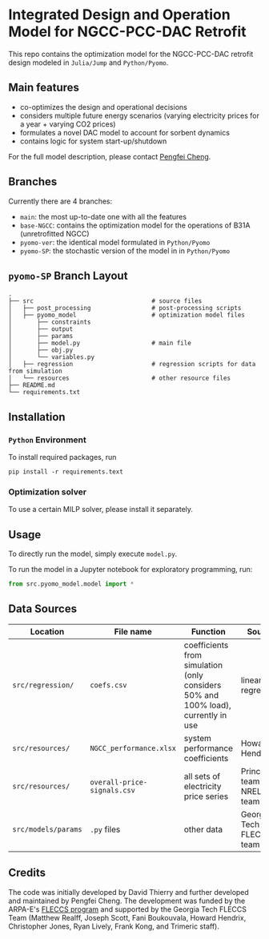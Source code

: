 # Integrated Design and Operation Model for NGCC-PCC-DAC Retrofit

This repo contains the optimization model for the NGCC-PCC-DAC retrofit design modeled in `Julia/Jump` and `Python/Pyomo`.

## Main features
- co-optimizes the design and operational decisions
- considers multiple future energy scenarios (varying electricity prices for a year + varying CO2 prices)
- formulates a novel DAC model to account for sorbent dynamics
- contains logic for system start-up/shutdown

For the full model description, please contact [Pengfei Cheng](pengfeicheng@gatech.edu).

## Branches

Currently there are 4 branches:
- `main`: the most up-to-date one with all the features
- `base-NGCC`: contains the optimization model for the operations of B31A (unretrofitted NGCC)
- `pyomo-ver`: the identical model formulated in `Python/Pyomo`
- `pyomo-SP`: the stochastic version of the model in in `Python/Pyomo`

## `pyomo-SP` Branch Layout

```
.
├── src                                 # source files
│   ├── post_processing                 # post-processing scripts
│   ├── pyomo_model                     # optimization model files
│       ├── constraints
│       ├── output
│       ├── params
│       ├── model.py                    # main file
│       ├── obj.py
│       └── variables.py
│   ├── regression                      # regression scripts for data from simulation
│   └── resources                       # other resource files
├── README.md
└── requirements.txt
```

## Installation

### `Python` Environment
To install required packages, run
```shell
pip install -r requirements.text
```

### Optimization solver
To use a certain MILP solver, please install it separately.

## Usage

To directly run the model, simply execute `model.py`.

To run the model in a Jupyter notebook for exploratory programming, run:
```Python
from src.pyomo_model.model import *
```

## Data Sources

|Location|File name|Function|Source|
|---|---|---|---|
|`src/regression/`|`coefs.csv`|coefficients from simulation (only considers 50% and 100% load), currently in use|linear regression|
|`src/resources/`|`NGCC_performance.xlsx`|system performance coefficients|Howard Hendrix|
|`src/resources/`|`overall-price-signals.csv`|all sets of electricity price series|Princeton team and NREL team|
|`src/models/params`|`.py` files|other data|Georgia Tech FLECCS team|

## Credits

The code was initially developed by David Thierry and further developed and
maintained by Pengfei Cheng.
The development was funded by the ARPA-E's [FLECCS program](https://arpa-e.energy.gov/technologies/programs/fleccs)
and supported by the Georgia Tech FLECCS Team (Matthew Realff, Joseph Scott, Fani Boukouvala, Howard Hendrix,
Christopher Jones, Ryan Lively, Frank Kong, and Trimeric staff).
